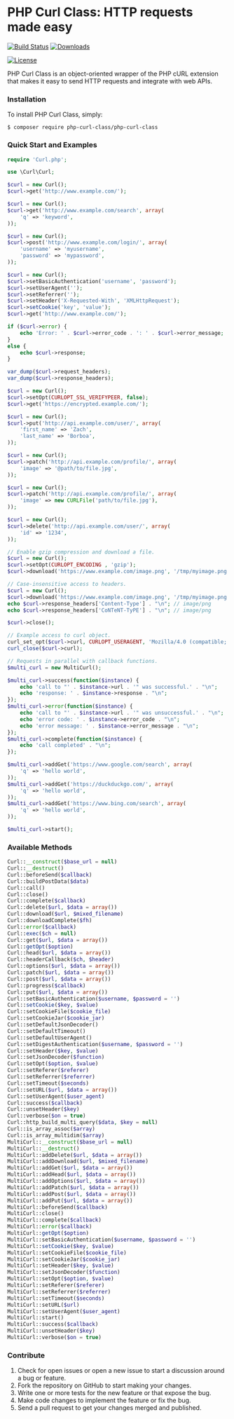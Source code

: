 # PHP Curl Class: HTTP requests made easy

[![Build Status](https://travis-ci.org/php-curl-class/php-curl-class.png?branch=master)](https://travis-ci.org/php-curl-class/php-curl-class)
[![Downloads](https://img.shields.io/packagist/dt/php-curl-class/php-curl-class.svg)](https://packagist.org/packages/php-curl-class/php-curl-class)

[![License](https://img.shields.io/packagist/l/php-curl-class/php-curl-class.svg)](https://github.com/php-curl-class/php-curl-class/blob/master/LICENSE)

PHP Curl Class is an object-oriented wrapper of the PHP cURL extension that makes it easy to send HTTP requests and integrate with web APIs.

### Installation

To install PHP Curl Class, simply:

    $ composer require php-curl-class/php-curl-class

### Quick Start and Examples

```php
require 'Curl.php';

use \Curl\Curl;

$curl = new Curl();
$curl->get('http://www.example.com/');
```

```php
$curl = new Curl();
$curl->get('http://www.example.com/search', array(
    'q' => 'keyword',
));
```

```php
$curl = new Curl();
$curl->post('http://www.example.com/login/', array(
    'username' => 'myusername',
    'password' => 'mypassword',
));
```

```php
$curl = new Curl();
$curl->setBasicAuthentication('username', 'password');
$curl->setUserAgent('');
$curl->setReferrer('');
$curl->setHeader('X-Requested-With', 'XMLHttpRequest');
$curl->setCookie('key', 'value');
$curl->get('http://www.example.com/');

if ($curl->error) {
    echo 'Error: ' . $curl->error_code . ': ' . $curl->error_message;
}
else {
    echo $curl->response;
}

var_dump($curl->request_headers);
var_dump($curl->response_headers);
```

```php
$curl = new Curl();
$curl->setOpt(CURLOPT_SSL_VERIFYPEER, false);
$curl->get('https://encrypted.example.com/');
```

```php
$curl = new Curl();
$curl->put('http://api.example.com/user/', array(
    'first_name' => 'Zach',
    'last_name' => 'Borboa',
));
```

```php
$curl = new Curl();
$curl->patch('http://api.example.com/profile/', array(
    'image' => '@path/to/file.jpg',
));
```

```php
$curl = new Curl();
$curl->patch('http://api.example.com/profile/', array(
    'image' => new CURLFile('path/to/file.jpg'),
));
```

```php
$curl = new Curl();
$curl->delete('http://api.example.com/user/', array(
    'id' => '1234',
));
```

```php
// Enable gzip compression and download a file.
$curl = new Curl();
$curl->setOpt(CURLOPT_ENCODING , 'gzip');
$curl->download('https://www.example.com/image.png', '/tmp/myimage.png');
```

```php
// Case-insensitive access to headers.
$curl = new Curl();
$curl->download('https://www.example.com/image.png', '/tmp/myimage.png');
echo $curl->response_headers['Content-Type'] . "\n"; // image/png
echo $curl->response_headers['CoNTeNT-TyPE'] . "\n"; // image/png
```

```php
$curl->close();
```

```php
// Example access to curl object.
curl_set_opt($curl->curl, CURLOPT_USERAGENT, 'Mozilla/4.0 (compatible; MSIE 7.0; Windows NT 5.1');
curl_close($curl->curl);
```

```php
// Requests in parallel with callback functions.
$multi_curl = new MultiCurl();

$multi_curl->success(function($instance) {
    echo 'call to "' . $instance->url . '" was successful.' . "\n";
    echo 'response: ' . $instance->response . "\n";
});
$multi_curl->error(function($instance) {
    echo 'call to "' . $instance->url . '" was unsuccessful.' . "\n";
    echo 'error code: ' . $instance->error_code . "\n";
    echo 'error message: ' . $instance->error_message . "\n";
});
$multi_curl->complete(function($instance) {
    echo 'call completed' . "\n";
});

$multi_curl->addGet('https://www.google.com/search', array(
    'q' => 'hello world',
));
$multi_curl->addGet('https://duckduckgo.com/', array(
    'q' => 'hello world',
));
$multi_curl->addGet('https://www.bing.com/search', array(
    'q' => 'hello world',
));

$multi_curl->start();
```

### Available Methods
```php
Curl::__construct($base_url = null)
Curl::__destruct()
Curl::beforeSend($callback)
Curl::buildPostData($data)
Curl::call()
Curl::close()
Curl::complete($callback)
Curl::delete($url, $data = array())
Curl::download($url, $mixed_filename)
Curl::downloadComplete($fh)
Curl::error($callback)
Curl::exec($ch = null)
Curl::get($url, $data = array())
Curl::getOpt($option)
Curl::head($url, $data = array())
Curl::headerCallback($ch, $header)
Curl::options($url, $data = array())
Curl::patch($url, $data = array())
Curl::post($url, $data = array())
Curl::progress($callback)
Curl::put($url, $data = array())
Curl::setBasicAuthentication($username, $password = '')
Curl::setCookie($key, $value)
Curl::setCookieFile($cookie_file)
Curl::setCookieJar($cookie_jar)
Curl::setDefaultJsonDecoder()
Curl::setDefaultTimeout()
Curl::setDefaultUserAgent()
Curl::setDigestAuthentication($username, $password = '')
Curl::setHeader($key, $value)
Curl::setJsonDecoder($function)
Curl::setOpt($option, $value)
Curl::setReferer($referer)
Curl::setReferrer($referrer)
Curl::setTimeout($seconds)
Curl::setURL($url, $data = array())
Curl::setUserAgent($user_agent)
Curl::success($callback)
Curl::unsetHeader($key)
Curl::verbose($on = true)
Curl::http_build_multi_query($data, $key = null)
Curl::is_array_assoc($array)
Curl::is_array_multidim($array)
MultiCurl::__construct($base_url = null)
MultiCurl::__destruct()
MultiCurl::addDelete($url, $data = array())
MultiCurl::addDownload($url, $mixed_filename)
MultiCurl::addGet($url, $data = array())
MultiCurl::addHead($url, $data = array())
MultiCurl::addOptions($url, $data = array())
MultiCurl::addPatch($url, $data = array())
MultiCurl::addPost($url, $data = array())
MultiCurl::addPut($url, $data = array())
MultiCurl::beforeSend($callback)
MultiCurl::close()
MultiCurl::complete($callback)
MultiCurl::error($callback)
MultiCurl::getOpt($option)
MultiCurl::setBasicAuthentication($username, $password = '')
MultiCurl::setCookie($key, $value)
MultiCurl::setCookieFile($cookie_file)
MultiCurl::setCookieJar($cookie_jar)
MultiCurl::setHeader($key, $value)
MultiCurl::setJsonDecoder($function)
MultiCurl::setOpt($option, $value)
MultiCurl::setReferer($referer)
MultiCurl::setReferrer($referrer)
MultiCurl::setTimeout($seconds)
MultiCurl::setURL($url)
MultiCurl::setUserAgent($user_agent)
MultiCurl::start()
MultiCurl::success($callback)
MultiCurl::unsetHeader($key)
MultiCurl::verbose($on = true)
```

### Contribute
1. Check for open issues or open a new issue to start a discussion around a bug or feature.
1. Fork the repository on GitHub to start making your changes.
1. Write one or more tests for the new feature or that expose the bug.
1. Make code changes to implement the feature or fix the bug.
1. Send a pull request to get your changes merged and published.
